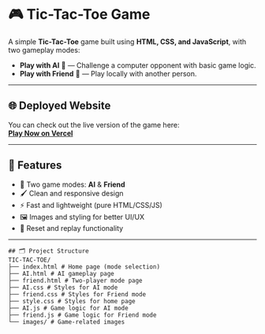 # 🎮 Tic-Tac-Toe Game

A simple **Tic-Tac-Toe** game built using **HTML, CSS, and JavaScript**, with two gameplay modes:
- **Play with AI** 🤖 — Challenge a computer opponent with basic game logic.
- **Play with Friend** 👥 — Play locally with another person.

---

## 🌐 Deployed Website
You can check out the live version of the game here:  
[**Play Now on Vercel**](https://tic-tac-toe-ochre-pi.vercel.app/)

---

## 📌 Features
- 🎯 Two game modes: **AI** & **Friend**
- 🖌️ Clean and responsive design
- ⚡ Fast and lightweight (pure HTML/CSS/JS)
- 🖼️ Images and styling for better UI/UX
- 🔄 Reset and replay functionality

---

```
## 🗂️ Project Structure
TIC-TAC-TOE/
├── index.html # Home page (mode selection)
├── AI.html # AI gameplay page
├── friend.html # Two-player mode page
├── AI.css # Styles for AI mode
├── friend.css # Styles for Friend mode
├── style.css # Styles for home page
├── AI.js # Game logic for AI mode
├── friend.js # Game logic for Friend mode
└── images/ # Game-related images
```
